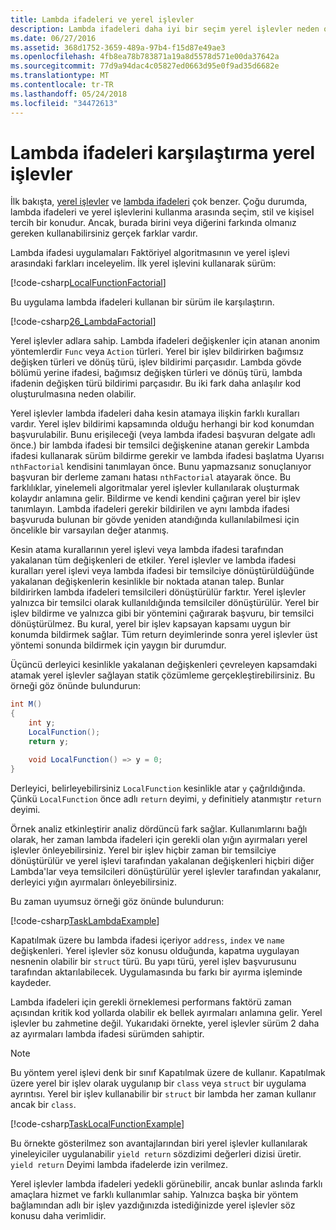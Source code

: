 ```yaml
---
title: Lambda ifadeleri ve yerel işlevler
description: Lambda ifadeleri daha iyi bir seçim yerel işlevler neden olabilecek bilgi edinin.
ms.date: 06/27/2016
ms.assetid: 368d1752-3659-489a-97b4-f15d87e49ae3
ms.openlocfilehash: 4fb8ea78b783871a19a8d5578d571e00da37642a
ms.sourcegitcommit: 77d9a94dac4c05827ed0663d95e0f9ad35d6682e
ms.translationtype: MT
ms.contentlocale: tr-TR
ms.lasthandoff: 05/24/2018
ms.locfileid: "34472613"
---
```

# <a name="local-functions-compared-to-lambda-expressions"></a>Lambda ifadeleri karşılaştırma yerel işlevler

İlk bakışta, [yerel işlevler](programming-guide/classes-and-structs/local-functions.md) ve [lambda ifadeleri](lambda-expressions.md) çok benzer. Çoğu durumda, lambda ifadeleri ve yerel işlevlerini kullanma arasında seçim, stil ve kişisel tercih bir konudur. Ancak, burada birini veya diğerini farkında olmanız gereken kullanabilirsiniz gerçek farklar vardır.

Lambda ifadesi uygulamaları Faktöriyel algoritmasının ve yerel işlevi arasındaki farkları inceleyelim. İlk yerel işlevini kullanarak sürüm:

[!code-csharp[LocalFunctionFactorial](../../samples/snippets/csharp/new-in-7/MathUtilities.cs#37_LocalFunctionFactorial "Recursive factorial using local function")]

Bu uygulama lambda ifadeleri kullanan bir sürüm ile karşılaştırın.

[!code-csharp[26_LambdaFactorial](../../samples/snippets/csharp/new-in-7/MathUtilities.cs#38_LambdaFactorial "Recursive factorial using lambda expressions")]

Yerel işlevler adlara sahip. Lambda ifadeleri değişkenler için atanan anonim yöntemlerdir `Func` veya `Action` türleri. Yerel bir işlev bildirirken bağımsız değişken türleri ve dönüş türü, işlev bildirimi parçasıdır. Lambda gövde bölümü yerine ifadesi, bağımsız değişken türleri ve dönüş türü, lambda ifadenin değişken türü bildirimi parçasıdır. Bu iki fark daha anlaşılır kod oluşturulmasına neden olabilir.

Yerel işlevler lambda ifadeleri daha kesin atamaya ilişkin farklı kuralları vardır. Yerel işlev bildirimi kapsamında olduğu herhangi bir kod konumdan başvurulabilir. Bunu erişileceği (veya lambda ifadesi başvuran delgate adlı önce.) bir lambda ifadesi bir temsilci değişkenine atanan gerekir Lambda ifadesi kullanarak sürüm bildirme gerekir ve lambda ifadesi başlatma Uyarısı `nthFactorial` kendisini tanımlayan önce. Bunu yapmazsanız sonuçlanıyor başvuran bir derleme zamanı hatası `nthFactorial` atayarak önce.
Bu farklılıklar, yinelemeli algoritmalar yerel işlevler kullanılarak oluşturmak kolaydır anlamına gelir. Bildirme ve kendi kendini çağıran yerel bir işlev tanımlayın. Lambda ifadeleri gerekir bildirilen ve aynı lambda ifadesi başvuruda bulunan bir gövde yeniden atandığında kullanılabilmesi için öncelikle bir varsayılan değer atanmış.

Kesin atama kurallarının yerel işlevi veya lambda ifadesi tarafından yakalanan tüm değişkenleri de etkiler. Yerel işlevler ve lambda ifadesi kuralları yerel işlevi veya lambda ifadesi bir temsilciye dönüştürüldüğünde yakalanan değişkenlerin kesinlikle bir noktada atanan talep. Bunlar bildirirken lambda ifadeleri temsilcileri dönüştürülür farktır. Yerel işlevler yalnızca bir temsilci olarak kullanıldığında temsilciler dönüştürülür. Yerel bir işlev bildirme ve yalnızca gibi bir yöntemini çağırarak başvuru, bir temsilci dönüştürülmez. Bu kural, yerel bir işlev kapsayan kapsamı uygun bir konumda bildirmek sağlar. Tüm return deyimlerinde sonra yerel işlevler üst yöntemi sonunda bildirmek için yaygın bir durumdur.

Üçüncü derleyici kesinlikle yakalanan değişkenleri çevreleyen kapsamdaki atamak yerel işlevler sağlayan statik çözümleme gerçekleştirebilirsiniz. Bu örneği göz önünde bulundurun:

```csharp
int M()
{
    int y;
    LocalFunction();
    return y;

    void LocalFunction() => y = 0;
}
```

Derleyici, belirleyebilirsiniz `LocalFunction` kesinlikle atar `y` çağrıldığında. Çünkü `LocalFunction` önce adlı `return` deyimi, `y` definitiely atanmıştır `return` deyimi.

Örnek analiz etkinleştirir analiz dördüncü fark sağlar.
Kullanımlarını bağlı olarak, her zaman lambda ifadeleri için gerekli olan yığın ayırmaları yerel işlevler önleyebilirsiniz. Yerel bir işlev hiçbir zaman bir temsilciye dönüştürülür ve yerel işlevi tarafından yakalanan değişkenleri hiçbiri diğer Lambda'lar veya temsilcileri dönüştürülür yerel işlevler tarafından yakalanır, derleyici yığın ayırmaları önleyebilirsiniz. 

Bu zaman uyumsuz örneği göz önünde bulundurun:

[!code-csharp[TaskLambdaExample](../../samples/snippets/csharp/new-in-7/AsyncWork.cs#36_TaskLambdaExample "Task returning method with lambda expression")]

Kapatılmak üzere bu lambda ifadesi içeriyor `address`, `index` ve `name` değişkenleri. Yerel işlevler söz konusu olduğunda, kapatma uygulayan nesnenin olabilir bir `struct` türü. Bu yapı türü, yerel işlev başvurusunu tarafından aktarılabilecek. Uygulamasında bu farkı bir ayırma işleminde kaydeder.

Lambda ifadeleri için gerekli örneklemesi performans faktörü zaman açısından kritik kod yollarda olabilir ek bellek ayırmaları anlamına gelir.
Yerel işlevler bu zahmetine değil. Yukarıdaki örnekte, yerel işlevler sürüm 2 daha az ayırmaları lambda ifadesi sürümden sahiptir.

> [!NOTE]
> Bu yöntem yerel işlevi denk bir sınıf Kapatılmak üzere de kullanır. Kapatılmak üzere yerel bir işlev olarak uygulanıp bir `class` veya `struct` bir uygulama ayrıntısı. Yerel bir işlev kullanabilir bir `struct` bir lambda her zaman kullanır ancak bir `class`.

[!code-csharp[TaskLocalFunctionExample](../../samples/snippets/csharp/new-in-7/AsyncWork.cs#29_TaskExample "Task returning method with local function")]

Bu örnekte gösterilmez son avantajlarından biri yerel işlevler kullanılarak yineleyiciler uygulanabilir `yield return` sözdizimi değerleri dizisi üretir. `yield return` Deyimi lambda ifadelerde izin verilmez.

Yerel işlevler lambda ifadeleri yedekli görünebilir, ancak bunlar aslında farklı amaçlara hizmet ve farklı kullanımlar sahip.
Yalnızca başka bir yöntem bağlamından adlı bir işlev yazdığınızda istediğinizde yerel işlevler söz konusu daha verimlidir.
